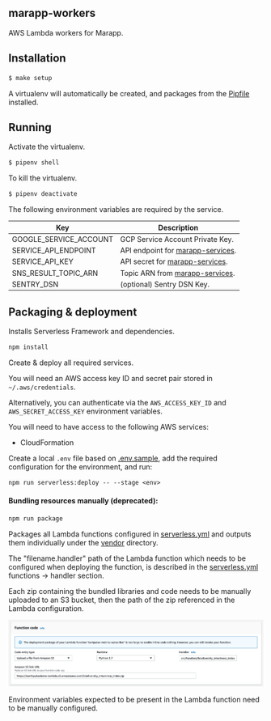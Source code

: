 ## marapp-workers
 
AWS Lambda workers for Marapp.

## Installation

```bash
$ make setup
```

A virtualenv will automatically be created, and packages from the [Pipfile](./Pipfile) installed.

## Running

Activate the virtualenv.

```bash
$ pipenv shell
```

To kill the virtualenv.

```bash
$ pipenv deactivate
```

The following environment variables are required by the service.

| **Key**                | **Description**                                                                      |
| ---------------------- |------------------------------------------------------------------------------------- |
| GOOGLE_SERVICE_ACCOUNT | GCP Service Account Private Key.                                                     |
| SERVICE_API_ENDPOINT   | API endpoint for [marapp-services](https://github.com/natgeosociety/marapp-services).|
| SERVICE_API_KEY        | API secret for [marapp-services](https://github.com/natgeosociety/marapp-services).  |
| SNS_RESULT_TOPIC_ARN   | Topic ARN from [marapp-services](https://github.com/natgeosociety/marapp-services).  |
| SENTRY_DSN             | (optional) Sentry DSN Key.                                                           |

## Packaging & deployment

Installs Serverless Framework and dependencies.

```bash
npm install
```

Create & deploy all required services. 

You will need an AWS access key ID and secret pair stored in `~/.aws/credentials`.

Alternatively, you can authenticate via the `AWS_ACCESS_KEY_ID` and `AWS_SECRET_ACCESS_KEY` environment variables.

You will need to have access to the following AWS services:
- CloudFormation

Create a local `.env` file based on [.env.sample](.env.sample), add the required configuration for the environment, and run:

```shell script
npm run serverless:deploy -- --stage <env>
```

#### Bundling resources manually (deprecated):

```bash
npm run package
```

Packages all Lambda functions configured in [serverless.yml](serverless.yml) and outputs them individually under the [vendor](vendor) directory.

The "filename.handler" path of the Lambda function which needs to be configured when deploying the function, is described in the [serverless.yml](serverless.yml) functions -> handler section.

Each zip containing the bundled libraries and code needs to be manually uploaded to an S3 bucket, then the path of the zip referenced in the Lambda configuration. 

![](docs/lambda-package-config.png)

Environment variables expected to be present in the Lambda function need to be manually configured.

